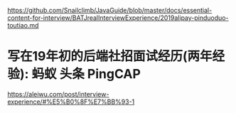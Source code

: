  https://github.com/Snailclimb/JavaGuide/blob/master/docs/essential-content-for-interview/BATJrealInterviewExperience/2019alipay-pinduoduo-toutiao.md 

# 写在19年初的后端社招面试经历(两年经验): 蚂蚁 头条 PingCAP

https://aleiwu.com/post/interview-experience/#%E5%B0%8F%E7%BB%93-1

